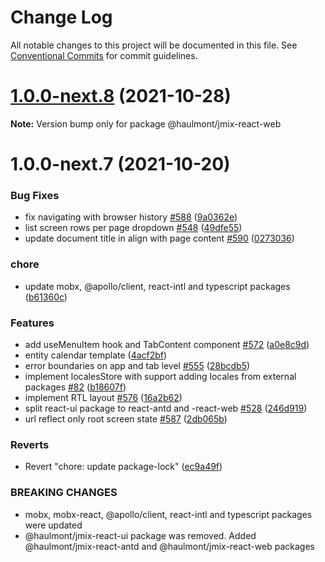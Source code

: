 # Change Log

All notable changes to this project will be documented in this file.
See [Conventional Commits](https://conventionalcommits.org) for commit guidelines.

# [1.0.0-next.8](https://github.com/haulmont/jmix-frontend/tree/master/packages/jmix-react-web/compare/@haulmont/jmix-react-web@1.0.0-next.7...@haulmont/jmix-react-web@1.0.0-next.8) (2021-10-28)

**Note:** Version bump only for package @haulmont/jmix-react-web





# 1.0.0-next.7 (2021-10-20)


### Bug Fixes

* fix navigating with browser history [#588](https://github.com/haulmont/jmix-frontend/tree/master/packages/jmix-react-web/issues/588) ([9a0362e](https://github.com/haulmont/jmix-frontend/tree/master/packages/jmix-react-web/commit/9a0362ea638e00d04a1fe563d20d1d6651945669))
* list screen rows per page dropdown [#548](https://github.com/haulmont/jmix-frontend/tree/master/packages/jmix-react-web/issues/548) ([49dfe55](https://github.com/haulmont/jmix-frontend/tree/master/packages/jmix-react-web/commit/49dfe55c6a96ac921364fc909e0b6828f528561e))
* update document title in align with page content [#590](https://github.com/haulmont/jmix-frontend/tree/master/packages/jmix-react-web/issues/590) ([0273036](https://github.com/haulmont/jmix-frontend/tree/master/packages/jmix-react-web/commit/027303631e7cc56cd7b6e46faeb0ddc8556e2b27))


### chore

* update mobx, @apollo/client, react-intl and typescript packages ([b61360c](https://github.com/haulmont/jmix-frontend/tree/master/packages/jmix-react-web/commit/b61360c8444e7d969be127bcebff00a3e49dafc0))


### Features

* add useMenuItem hook and TabContent component [#572](https://github.com/haulmont/jmix-frontend/tree/master/packages/jmix-react-web/issues/572) ([a0e8c9d](https://github.com/haulmont/jmix-frontend/tree/master/packages/jmix-react-web/commit/a0e8c9d2aab4aff1e025ec1b0b42452e309e44eb))
* entity calendar template ([4acf2bf](https://github.com/haulmont/jmix-frontend/tree/master/packages/jmix-react-web/commit/4acf2bf79c69039d3909b0a2287933b01e9f385a))
* error boundaries on app and tab level [#555](https://github.com/haulmont/jmix-frontend/tree/master/packages/jmix-react-web/issues/555) ([28bcdb5](https://github.com/haulmont/jmix-frontend/tree/master/packages/jmix-react-web/commit/28bcdb5a952b15f86fa307f04ca87897f730e88c))
* implement localesStore with support adding locales from external packages [#82](https://github.com/haulmont/jmix-frontend/tree/master/packages/jmix-react-web/issues/82) ([b18607f](https://github.com/haulmont/jmix-frontend/tree/master/packages/jmix-react-web/commit/b18607f7cab491005b24cf449c25a035ed9487e2))
* implement RTL layout [#576](https://github.com/haulmont/jmix-frontend/tree/master/packages/jmix-react-web/issues/576) ([16a2b62](https://github.com/haulmont/jmix-frontend/tree/master/packages/jmix-react-web/commit/16a2b62b1244f20481a3d0f63f62e1db4c3bbd78))
* split react-ui package to react-antd and -react-web [#528](https://github.com/haulmont/jmix-frontend/tree/master/packages/jmix-react-web/issues/528) ([246d919](https://github.com/haulmont/jmix-frontend/tree/master/packages/jmix-react-web/commit/246d919f65d7a0d350239d020d7a9a4d098636f4))
* url reflect only root screen state [#587](https://github.com/haulmont/jmix-frontend/tree/master/packages/jmix-react-web/issues/587) ([2db065b](https://github.com/haulmont/jmix-frontend/tree/master/packages/jmix-react-web/commit/2db065b0e25b997bf939444ce5dbaadfc0cbf86d))


### Reverts

* Revert "chore: update package-lock" ([ec9a49f](https://github.com/haulmont/jmix-frontend/tree/master/packages/jmix-react-web/commit/ec9a49ffc543d998bffbe1f56d240f940d5f8b35))


### BREAKING CHANGES

* mobx, mobx-react, @apollo/client, react-intl and typescript packages were updated
* @haulmont/jmix-react-ui package was removed. Added @haulmont/jmix-react-antd and
@haulmont/jmix-react-web packages
